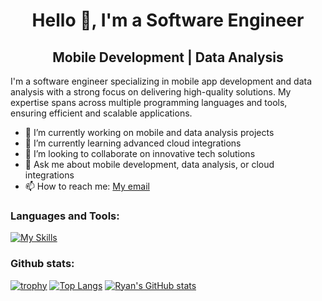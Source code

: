 
<div align="center">
  <h1>Hello 👋, I'm a Software Engineer</h1>
  <h2>Mobile Development | Data Analysis</h2>
</div>

I'm a software engineer specializing in mobile app development and data analysis with a strong focus on delivering high-quality solutions. My expertise spans across multiple programming languages and tools, ensuring efficient and scalable applications.

- 🔭 I’m currently working on mobile and data analysis projects
- 🌱 I’m currently learning advanced cloud integrations
- 👯 I’m looking to collaborate on innovative tech solutions
- 🤔 Ask me about mobile development, data analysis, or cloud integrations
- 📫 How to reach me: [My email](mailto:ngometune@gmail.com)


### Languages and Tools:
[![My Skills](https://skillicons.dev/icons?i=flutter,kotlin,java,laravel,androidstudio,firebase,figma,gcp,git,python,vscode,mysql&perline=6)](https://skillicons.dev)


### Github stats:
[![trophy](https://github-profile-trophy.vercel.app/?username=RYANFRANKLIN237&theme=dracula&title=-Experience,-Followers,-Reviews)](https://github.com/ryo-ma/github-profile-trophy)
[![Top Langs](https://github-readme-stats.vercel.app/api/top-langs/?username=RYANFRANKLIN237&layout=donut&theme=dracula&exclude_repo=Job-matching-platform,DSA-s,Brain-tumor-classification)](https://github.com/anuraghazra/github-readme-stats)
[![Ryan's GitHub stats](https://github-readme-stats.vercel.app/api?username=RYANFRANKLIN237&rank_icon=github&show_icons=true&theme=dracula)](https://github.com/anuraghazra/github-readme-stats)

